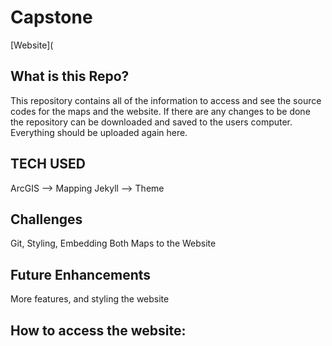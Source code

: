 # Capstone

[Website](

## What is this Repo?

This repository contains all of the information to access and see the source codes for the maps and the website. If there are any changes to be done the repository can be downloaded and saved to the users computer. Everything should be uploaded again here. 

## TECH USED

ArcGIS --> Mapping 
Jekyll --> Theme 

## Challenges 

Git, Styling, Embedding Both Maps to the Website 

## Future Enhancements 

More features, and styling the website

## How to access the website:



